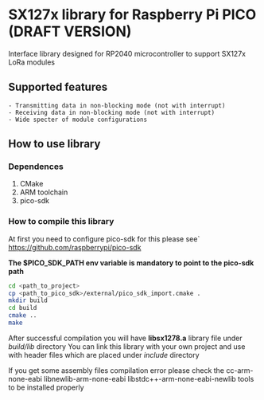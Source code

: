 # SX127x library for Raspberry Pi PICO (DRAFT VERSION)

Interface library designed for RP2040 microcontroller to support SX127x LoRa modules

## Supported features

    - Transmitting data in non-blocking mode (not with interrupt)
    - Receiving data in non-blocking mode (not with interrupt)
    - Wide specter of module configurations

## How to use library
### Dependences
1. CMake
2. ARM toolchain
3. pico-sdk

### How to compile this library
At first you need to configure pico-sdk for this please see`
https://github.com/raspberrypi/pico-sdk

**The $PICO_SDK_PATH env variable is mandatory to point to the pico-sdk path**

```sh
cd <path_to_project>
cp <path_to_pico_sdk>/external/pico_sdk_import.cmake .
mkdir build
cd build
cmake ..
make
```
After successful compilation you will have **libsx1278.a** library file under *build/lib* directory
You can link this library with your own project and use with header files which are placed under *include* directory

If you get some assembly files compilation error please check the cc-arm-none-eabi libnewlib-arm-none-eabi libstdc++-arm-none-eabi-newlib tools to be installed properly
